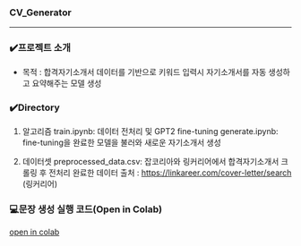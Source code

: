 ### CV_Generator
-------------------------------------------------------------------------------------------------------
### ✔️프로젝트 소개
- 목적 : 합격자기소개서 데이터를 기반으로 키워드 입력시 자기소개서를 자동 생성하고 요약해주는 모델 생성

### ✔️Directory
1. 알고리즘
train.ipynb: 데이터 전처리 및 GPT2 fine-tuning
generate.ipynb: fine-tuning을 완료한 모델을 불러와 새로운 자기소개서 생성

2. 데이터셋
preprocessed_data.csv: 잡코리아와 링커리어에서 합격자기소개서 크롤링 후 전처리 완료한 데이터
출처 : https://linkareer.com/cover-letter/search (링커리어)

### 💻문장 생성 실행 코드(Open in Colab)
[open in colab](https://colab.research.google.com/drive/13HgvbQUEMJ9tfIg2yoxKKaLKEblVefY8#scrollTo=lDt7zs0MbTQ-)
